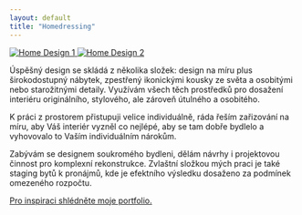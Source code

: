 ```yaml
---
layout: default
title: "Homedressing"
---
```


<div class="home-content">
    <div class="carousel-container">
        <div class="carousel">
            <a href="#" data-lightbox="home-gallery">
                <img src="{{ '/assets/images/image1.png' | relative_url }}" alt="Home Design 1" class="active">
            </a>
            <a href="#" data-lightbox="home-gallery">
                <img src="{{ '/assets/images/image2.png' | relative_url }}" alt="Home Design 2">
            </a>
        </div>
    </div>
    <div class="home-text">
<p>Úspěšný design se skládá z několika složek: design na míru plus širokodostupný nábytek, zpestřený ikonickými kousky ze světa a osobitými nebo starožitnými detaily. Využívám všech těch prostředků pro dosažení interiéru originálního, stylového, ale zároveň útulného a osobitého.</p>

<p>K práci z prostorem přistupuji velice individuálně, ráda řeším zařizování na míru, aby Váš interiér vyzněl co nejlépé, aby se tam dobře bydlelo a vyhovovalo to Vaším individuálním nárokům.</p>

<p>Zabývám se designem soukromého bydleni, dělám návrhy i projektovou činnost pro komplexní rekonstrukce. Zvlaštní složkou mých praci je také staging bytů k pronájmů, kde je efektního výsledku dosaženo za podmínek omezeného rozpočtu.</p>
        <p><a href="/portfolio/">Pro inspiraci shlédněte moje portfolio.</a></p>
    </div>
</div>

<script>
    let images = document.querySelectorAll('.carousel img');
    let currentIndex = 0;

    function showNextImage() {
        images[currentIndex].classList.remove('active');
        currentIndex = (currentIndex + 1) % images.length;
        images[currentIndex].classList.add('active');
    }

    setInterval(showNextImage, 4000);
</script>

